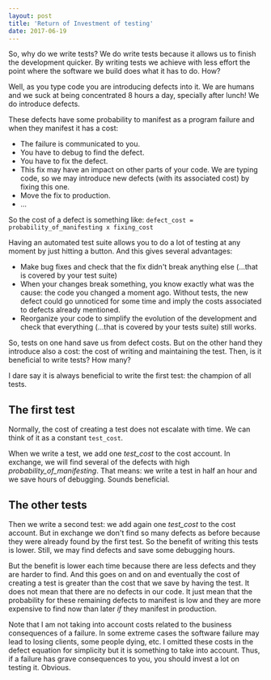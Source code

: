 ```yaml
---
layout: post
title: 'Return of Investment of testing'
date: 2017-06-19
---
```

So, why do we write tests? We do write tests because it allows us to finish the development quicker. By writing tests we achieve with less effort the point where the software we build does what it has to do. How?

Well, as you type code you are introducing defects into it. We are humans and we suck at being concentrated 8 hours a day, specially after lunch! We do introduce defects.

These defects have some probability to manifest as a program failure and when they manifest it has a cost:

* The failure is communicated to you.
* You have to debug to find the defect.
* You have to fix the defect.
* This fix may have an impact on other parts of your code. We are typing code, so we may introduce new defects (with its associated cost) by fixing this one.
* Move the fix to production.
* ...

So the cost of a defect is something like: `defect_cost = probability_of_manifesting x fixing_cost`

Having an automated test suite allows you to do a lot of testing at any moment by just hitting a button. And this gives several advantages:

* Make bug fixes and check that the fix didn't break anything else (...that is covered by your test suite)
* When your changes break something, you know exactly what was the cause: the code you changed a moment ago. Without tests, the new defect could go unnoticed for some time and imply the costs associated to defects already mentioned.
* Reorganize your code to simplify the evolution of the development and check that everything (...that is covered by your tests suite) still works.

So, tests on one hand save us from defect costs. But on the other hand they introduce also a cost: the cost of writing and maintaining the test. Then, is it beneficial to write tests? How many?

I dare say it is always beneficial to write the first test: the champion of all tests.

## The first test

Normally, the cost of creating a test does not escalate with time. We can think of it as a constant `test_cost`.

When we write a test, we add one _test_cost_ to the cost account. In exchange, we will find several of the defects with high _probability_of_manifesting_. That means: we write a test in half an hour and we save hours of debugging. Sounds beneficial.

## The other tests

Then we write a second test: we add again one _test_cost_ to the cost account. But in exchange we don't find so many defects as before because they were already found by the first test. So the benefit of writing this tests is lower. Still, we may find defects and save some debugging hours.

But the benefit is lower each time because there are less defects and they are harder to find. And this goes on and on and eventually the cost of creating a test is greater than the cost that we save by having the test. It does not mean that there are no defects in our code. It just mean that the probability for these remaining defects to manifest is low and they are more expensive to find now than later *if* they manifest in production.

Note that I am not taking into account costs related to the business consequences of a failure. In some extreme cases the software failure may lead to losing clients, some people dying, etc. I omitted these costs in the defect equation for simplicity but it is something to take into account. Thus, if a failure has grave consequences to you, you should invest a lot on testing it. Obvious. 

